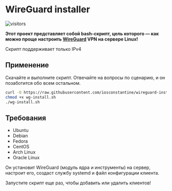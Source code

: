 # WireGuard installer

![visitors](https://visitor-badge.glitch.me/badge?page_id=ios&left_color=red&right_color=blue)

**Этот проект представляет собой bash-скрипт, цель которого — как можно проще настроить [WireGuard](https://www.wireguard.com/) VPN на сервере Linux!**

Скрипт поддерживает только IPv4

## Применение

Скачайте и выполните скрипт. Отвечайте на вопросы по сценарию, и он позаботится обо всем остальном.

```bash
curl -O https://raw.githubusercontent.com/iosconstantine/wireguard-installer/master/wg-install.sh
chmod +x wg-install.sh
./wg-install.sh
```

## Требования

- Ubuntu
- Debian
- Fedora
- CentOS
- Arch Linux
- Oracle Linux


Он установит WireGuard (модуль ядра и инструменты) на сервер, настроит его, создаст службу systemd и файл конфигурации клиента.

Запустите скрипт еще раз, чтобы добавить или удалить клиентов!
